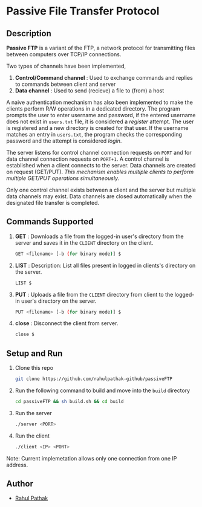 # Passive File Transfer Protocol

## Description

**Passive FTP** is a variant of the FTP, a network protocol for transmitting files between computers over TCP/IP connections.

Two types of channels have been implemented,

1. **Control/Command channel** : Used to exchange commands and replies to commands between client and server
2. **Data channel** : Used to send (recieve) a file to (from) a host

A naive authentication mechanism has also been implemented to make the clients perform R/W operations in a dedicated directory. The program prompts the user to enter username and password, if the entered username does not exist in `users.txt` file, it is considered a _register_ attempt. The user is registered and a new directory is created for that user. If the username matches an entry in `users.txt`, the program checks the corresponding password and the attempt is considered _login_.

The server listens for control channel connection requests on `PORT` and for data channel connection requests on `PORT+1`. A control channel is established when a client connects to the server. Data channels are created on request (GET/PUT). _This mechanism enables multiple clients to perform multiple GET/PUT operations simultaneously_.

Only one control channel exists between a client and the server but multiple data channels may exist. Data channels are closed automatically when the designated file transfer is completed.

## Commands Supported

1. **GET** : Downloads a file from the logged-in user's directory from the server and saves it in the `CLIENT` directory on the client.

   ```bash
   GET <filename> [-b (for binary mode)] $
   ```

2. **LIST** : Description: List all files present in logged in clients's directory on the server.

   ```bash
   LIST $
   ```

3. **PUT** : Uploads a file from the `CLIENT` directory from client to the logged-in user's directory on the server.

   ```bash
   PUT <filename> [-b (for binary mode)] $
   ```

4. **close** : Disconnect the client from server.

   ```bash
   close $
   ```

## Setup and Run

1. Clone this repo

   ```bash
   git clone https://github.com/rahulpathak-github/passiveFTP
   ```

2. Run the following command to build and move into the `build` directory

   ```bash
   cd passiveFTP && sh build.sh && cd build
   ```

3. Run the server

   ```bash
   ./server <PORT>
   ```

4. Run the client

   ```bash
   ./client <IP> <PORT>
   ```

Note: Current implemetation allows only one connection from one IP address.

## Author

- [Rahul Pathak](https://github.com/rahulpathak-github)
